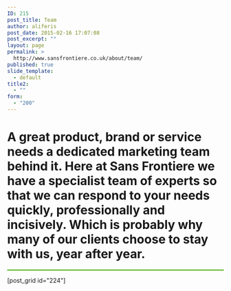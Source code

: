 ```yaml
---
ID: 215
post_title: Team
author: aliferis
post_date: 2015-02-16 17:07:08
post_excerpt: ""
layout: page
permalink: >
  http://www.sansfrontiere.co.uk/about/team/
published: true
slide_template:
  - default
title2:
  - ""
form:
  - "200"
---
```

<h1 class="lighter">A great product, brand or service needs a dedicated marketing team behind it. Here at Sans Frontiere we have a specialist team of experts so that we can respond to your needs quickly, professionally and incisively. Which is probably why many of our clients choose to stay with us, year after year.</h1>

<hr style="height: 3px; border: none; color: #75c044; background-color: #75c044;" />

[post_grid id="224"]